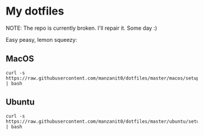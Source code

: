 # My dotfiles

NOTE: The repo is currently broken. I'll repair it. Some day :)

Easy peasy, lemon squeezy:

## MacOS

```
curl -s https://raw.githubusercontent.com/manzanit0/dotfiles/master/macos/setup.sh | bash
```

## Ubuntu

```
curl -s https://raw.githubusercontent.com/manzanit0/dotfiles/master/ubuntu/setup.sh | bash
```
